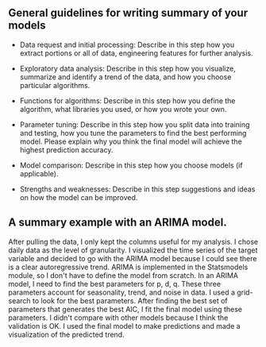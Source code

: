 ## General guidelines for writing summary of your models 

* Data request and initial processing: Describe in this step how you extract portions or all of data, engineering features for further analysis.

* Exploratory data analysis: Describe in this step how you visualize, summarize and identify a trend of the data, and how you choose particular algorithms.

* Functions for algorithms: Describe in this step how you define the algorithm, what libraries you used, or how you wrote your own.

* Parameter tuning: Describe in this step how you split data into training and testing, how you tune the parameters to find the best performing model. Please explain why you think the final model will achieve the highest prediction accuracy.

* Model comparison: Describe in this step how you choose models (if applicable).

* Strengths and weaknesses: Describe in this step suggestions and ideas on how the model can be improved.

## A summary example with an ARIMA model. 

After pulling the data, I only kept the columns useful for my analysis. I chose daily data as the level of granularity. I visualized the time series of the target variable and decided to go with the ARIMA model because I could see there is a clear autoregressive trend. ARIMA is implemented in the Statsmodels module, so I don't have to define the model from scratch. In an ARIMA model, I need to find the best parameters for p, d, q. These three parameters account for seasonality, trend, and noise in data. I used a grid-search to look for the best parameters. After finding the best set of parameters that generates the best AIC, I fit the final model using these parameters. I didn't compare with other models because I think the validation is OK. I used the final model to make predictions and made a visualization of the predicted trend.